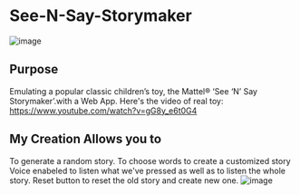 ﻿# See-N-Say-Storymaker
 ![image](https://user-images.githubusercontent.com/65732044/166124539-5135243e-b925-4185-96fc-35ae8a28b047.png)

## Purpose
Emulating a popular classic children’s toy, the Mattel® ‘See ‘N’ Say Storymaker’.with a Web App.
Here's the video of real toy: https://www.youtube.com/watch?v=gG8y_e6t0G4

## My Creation Allows you to
  To generate a random story.
  To choose words to create a customized story
  Voice enabeled to listen what we've pressed as well as to listen the whole story.
  Reset button to reset the old story and create new one. 
  ![image](https://user-images.githubusercontent.com/65732044/166124554-1d110623-53f2-49f9-8f23-6fb77d7f422d.png)

  

